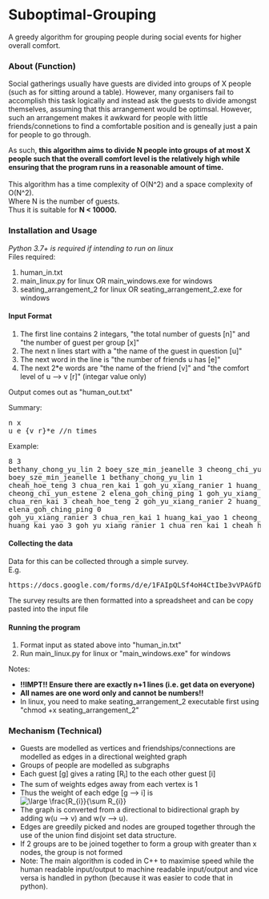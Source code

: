 # Suboptimal-Grouping
A greedy algorithm for grouping people during social events for higher overall comfort.

<h3>About (Function)</h3>
Social gatherings usually have guests are divided into groups of X people (such as for sitting around a table). However, many organisers fail to accomplish this task logically and instead ask the guests to divide amongst themselves, assuming that this arrangement would be optimsal. However, such an arrangement makes it awkward for people with little friends/connetions to find a comfortable position and is geneally just a pain for people to go through.<br>

As such, <b>this algorithm aims to divide N people into groups of at most X people such that the overall comfort level is the relatively high while ensuring that the program runs in a reasonable amount of time.</b>
<br><br>
This algorithm has a time complexity of O(N^2) and a space complexity of O(N^2).<br>
Where N is the number of guests. <br>
Thus it is suitable for <b>N < 10000.</b> <br>

<h3>Installation and Usage</h3>
<i>Python 3.7+ is required if intending to run on linux</i><br>
Files required:
<ol>
  <li>human_in.txt</li>
  <li>main_linux.py for linux OR main_windows.exe for windows</li>
  <li>seating_arrangement_2 for linux OR seating_arrangement_2.exe for windows</li>
</ol>

<h4>Input Format</h4>
<ol>
  <li>The first line contains 2 integars, "the total number of guests [n]" and "the number of guest per group [x]"</li>
  <li>The next n lines start with a "the name of the guest in question [u]"</li>
  <li>The next word in the line is "the number of friends u has [e]"</li>
  <li>The next 2*e words are "the name of the friend [v]" and "the comfort level of u --> v [r]" (integar value only)</li>
</ol>

Output comes out as "human_out.txt"<br>

Summary:
<pre>
n x
u e {v r}*e //n times
</pre>
Example:
<pre>
8 3
bethany_chong_yu_lin 2 boey_sze_min_jeanelle 3 cheong_chi_yun_estene 1
boey_sze_min_jeanelle 1 bethany_chong_yu_lin 1
cheah_hoe_teng 3 chua_ren_kai 1 goh_yu_xiang_ranier 1 huang_kai_yao 1
cheong_chi_yun_estene 2 elena_goh_ching_ping 1 goh_yu_xiang_ranier 1
chua_ren_kai 3 cheah_hoe_teng 2 goh_yu_xiang_ranier 2 huang_kai_yao 2
elena_goh_ching_ping 0
goh_yu_xiang_ranier 3 chua_ren_kai 1 huang_kai_yao 1 cheong_chi_yun_estene 1
huang_kai_yao 3 goh_yu_xiang_ranier 1 chua_ren_kai 1 cheah_hoe_teng 1
</pre>
  
<h4>Collecting the data</h4>
Data for this can be collected through a simple survey.<br>
E.g.
<pre>https://docs.google.com/forms/d/e/1FAIpQLSf4oH4CtIbe3vVPAGfDO4xeAFMzXXen8OvSN6lIEeLMYj5WDg/viewform</pre>

The survey results are then formatted into a spreadsheet and can be copy pasted into the input file

<h4>Running the program</h4>
<ol>
  <li>Format input as stated above into "human_in.txt"</li>
  <li>Run main_linux.py for linux or "main_windows.exe" for windows</li>
</ol>
Notes:<br>
<ul>
  <li><b> !!IMPT!! Ensure there are exactly n+1 lines (i.e. get data on everyone)</b></li>
  <li><b>All names are one word only and cannot be numbers!! </b></li>
  <li>In linux, you need to make seating_arrangement_2 executable first using "chmod +x seating_arrangement_2"</li>
</ul>

<h3>Mechanism (Technical)</h3>
<ul>
  <li>Guests are modelled as vertices and friendships/connections are modelled as edges in a directional weighted graph</li>
  <li>Groups of people are modelled as subgraphs</li>
  <li>Each guest [g] gives a rating [R<sub>i</sub>] to the each other guest [i]</li>
  <li>The sum of weights edges away from each vertex is 1</li>
  <li>Thus the weight of each edge [g --> i] is 
  <img src="https://latex.codecogs.com/svg.latex?\dpi{300}&space;\large&space;\frac{R_{i}}{\sum&space;R_{i}}" title="\large \frac{R_{i}}{\sum R_{i}}" /></li>
  <li>The graph is converted from a directional to bidirectional graph by adding w(u --> v) and w(v --> u).</li>
  <li>Edges are greedily picked and nodes are grouped together through the use of the union find disjoint set data structure.</li>
  <li>If 2 groups are to be joined together to form a group with greater than x nodes, the group is not formed</li>
  <li>Note: The main algorithm is coded in C++ to maximise speed while the human readable input/output to machine readable input/output and vice versa is handled in python (because it was easier to code that in python).</li>
</ul>
